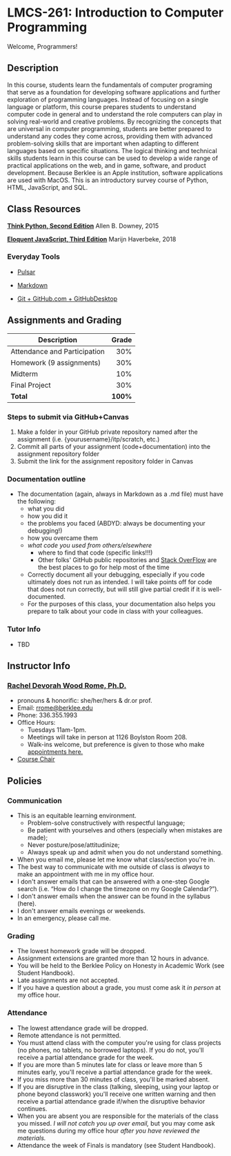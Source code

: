 # LMCS-261: Introduction to Computer Programming

Welcome, Programmers!

## Description
In this course, students learn the fundamentals of computer programing that serve as a foundation for developing software applications and further exploration of programming languages. Instead of focusing on a single language or platform, this course prepares students to understand computer code in general and to understand the role computers can play in solving real-world and creative problems. By recognizing the concepts that are universal in computer programming, students are better prepared to understand any codes they come across, providing them with advanced problem-solving skills that are important when adapting to different languages based on specific situations. The logical thinking and technical skills students learn in this course can be used to develop a wide range of practical applications on the web, and in game, software, and product development. Because Berklee is an Apple institution, software applications are used with MacOS.
This is an introductory survey course of Python, HTML, JavaScript, and SQL.

## Class Resources

**[Think Python, Second Edition](http://greenteapress.com/thinkpython2/html/index.html)**
Allen B. Downey, 2015

**[Eloquent JavaScript, Third Edition](https://eloquentjavascript.net/)**
Marijn Haverbeke, 2018

### Everyday Tools

* [Pulsar](https://pulsar-edit.dev/)

* [Markdown](https://github.com/adam-p/markdown-here/wiki/Markdown-Cheatsheet)

* [Git + GitHub.com + GitHubDesktop](https://github.blog/2019-10-02-get-started-easier-with-github-desktop-2-2/)

## Assignments and Grading
Description|Grade
---|---:|
Attendance and Participation| 30%
Homework (9 assignments)| 30%
Midterm | 10%
Final Project | 30%
**Total**|**100%**

### Steps to submit via GitHub+Canvas
  1. Make a folder in your GitHub private repository named after the assignment (i.e. {yourusername}/itp/scratch, etc.)
  2. Commit all parts of your assignment (code+documentation) into the assignment repository folder
  3. Submit the link for the assignment repository folder in Canvas

### Documentation outline
  - The documentation (again, always in Markdown as a .md file) must have the following:
    - what you did
    - how you did it
    - the problems you faced (ABDYD: always be documenting your debugging!)
    - how you overcame them
    - *what code you used from others/elsewhere*
      - where to find that code (specific links!!!)
      - Other folks' GitHub public repositories and [Stack OverFlow](https://stackoverflow.com/) are the best places to go for help most of the time
    - Correctly document all your debugging, especially if you code ultimately does not run as intended. I will take points off for code that does not run correctly, but will still give partial credit if it is well-documented.
    - For the purposes of this class, your documentation also helps you prepare to talk about your code in class with your colleagues.

### Tutor Info
- TBD

## Instructor Info
### <u>Rachel Devorah Wood Rome, Ph.D.</u>
- pronouns & honorific: she/her/hers & dr.or prof.
- Email: [rrome@berklee.edu](rrome@berklee.edu)
- Phone: 336.355.1993
- Office Hours:
	- Tuesdays 11am-1pm.
	- Meetings will take in person at 1126 Boylston Room 208.
	- Walk-ins welcome, but preference is given to those who make [appointments here.](https://calendar.google.com/calendar/u/0/selfsched?sstoken=UUJvY3FWa3g0b3dhfGRlZmF1bHR8OTk1YzM0YTAxMDljZGU5MGEzZjQxNzViOWQ2ZTM3NjA)
- [Course Chair](https://college.berklee.edu/people/)

## Policies
### Communication
- This is an equitable learning environment.
	- Problem-solve constructively with respectful language;
	- Be patient with yourselves and others (especially when mistakes are made);
	- Never posture/pose/attitudinize;
	- Always speak up and admit when you do not understand something.
- When you email me, please let me know what class/section you're in.
- The best way to communicate with me outside of class is *always* to make an appointment with me in my office hour.
- I don't answer emails that can be answered with a one-step Google search (i.e. “How do I change the timezone on my Google Calendar?”).
- I don't answer emails when the answer can be found in the syllabus (here).
- I don't answer emails evenings or weekends.
- In an emergency, please call me.

### Grading
- The lowest homework grade will be dropped.
- Assignment extensions are granted more than 12 hours in advance.
- You will be held to the Berklee Policy on Honesty in Academic Work (see Student Handbook).
- Late assignments are not accepted.
- If you have a question about a grade, you must come ask it *in person* at my office hour.

### Attendance
- The lowest attendance grade will be dropped.
- Remote attendance is not permitted.
- You must attend class with the computer you're using for class projects (no phones, no tablets, no borrowed laptops). If you do not, you'll receive a partial attendance grade for the week.
- If you are more than 5 minutes late for class or leave more than 5 minutes early, you'll receive a partial attendance grade for the week.
- If you miss more than 30 minutes of class, you'll be marked absent.
- If you are disruptive in the class (talking, sleeping, using your laptop or phone beyond classwork) you'll receive one written warning and then receive a partial attendance grade if/when the disruptive behavior continues.
- When you are absent you are responsible for the materials of the class you missed. *I will not catch you up over email,* but you may come ask me questions during my office hour *after you have reviewed the materials.*
- Attendance the week of Finals is mandatory (see Student Handbook).
